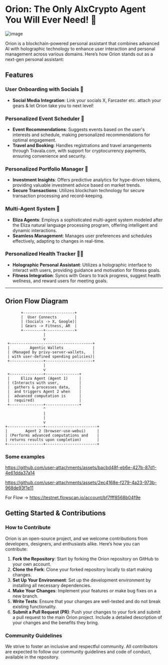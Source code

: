 # Orion: The Only AIxCrypto Agent You Will Ever Need! 🌟

![image](https://github.com/user-attachments/assets/e4521f54-7053-46a3-8e52-f279f89c51e6)


Orion is a blockchain-powered personal assistant that combines advanced AI with holographic technology to enhance user interaction and personal management across various domains. Here’s how Orion stands out as a next-gen personal assistant:

## Features

### User Onboarding with Socials 🚀
- **Social Media Integration**: Link your socials X, Farcaster etc. attach your gears & let Orion take you to next level!

### Personalized Event Scheduler 📅
- **Event Recommendations**: Suggests events based on the user's interests and schedule, making personalized recommendations for optimal engagement.
- **Travel and Booking**: Handles registrations and travel arrangements through Travala.com, with support for cryptocurrency payments, ensuring convenience and security.

### Personalized Portfolio Manager 💼
- **Investment Insights**: Offers predictive analytics for hype-driven tokens, providing valuable investment advice based on market trends.
- **Secure Transactions**: Utilizes blockchain technology for secure transaction processing and record-keeping.

### Multi-Agent System 🤖
- **Eliza Agents**: Employs a sophisticated multi-agent system modeled after the Eliza natural language processing program, offering intelligent and dynamic interactions.
- **Seamless Management**: Manages user preferences and schedules effectively, adapting to changes in real-time.

### Personalized Health Tracker 🏋️‍♂️
- **Holographic Personal Assistant**: Utilizes a holographic interface to interact with users, providing guidance and motivation for fitness goals.
- **Fitness Integration**: Syncs with Gears to track progress, suggest health wellness, and reward users for meeting goals.

----

## Orion Flow Diagram

           +-----------------------+
           |  User Connects        |
           | (Socials -> X, Google)|
           | Gears -> Fitness, AR  |
           +---------+-------------+
                     |
                     v                                    
     +-------------------------------------+                
     |         Agentic Wallets             |                
     | (Managed by privy-server-wallets,   |               
     | with user-defined spending policies)|             
     +---------------+---------------------+                
                     |                                    
                     v                                    
     +---------------+---------------+                   
     |     Eliza Agent (Agent 1)     |                   
     | (Interacts with user,         |                     
     |  gathers & processes data,    |
     |  and triggers Agent 2 when    |                     
     |  advanced computation is      |                     
     |  required)                    |                     
     +---------------+---------------+                     
                     ^
                     | 
                     |                                    
                     v                                     
    +----------------+-----------------------+                 
    |        Agent 2 (browser-use-webui)     |                 
    | (Performs advanced computations and    |                
    | returns results upon completion)       |                
    +----------------+-----------------------+                 
                



### Some examples

https://github.com/user-attachments/assets/bacbd48f-eb6e-427b-87d1-4e61dda37a14

https://github.com/user-attachments/assets/2ec4168e-f279-4a23-973b-968de93f1e11

For Flow -> https://testnet.flowscan.io/account/bf7fff8568b04f9e

## Getting Started & Contributions

### How to Contribute
Orion is an open-source project, and we welcome contributions from developers, designers, and enthusiasts alike. Here’s how you can contribute:

1. **Fork the Repository**: Start by forking the Orion repository on GitHub to your own account.
2. **Clone the Fork**: Clone your forked repository locally to start making changes.
3. **Set Up Your Environment**: Set up the development environment by installing all necessary dependencies.
4. **Make Your Changes**: Implement your features or make bug fixes on a new branch.
5. **Write Tests**: Ensure that your changes are well-tested and do not break existing functionality.
6. **Submit a Pull Request (PR)**: Push your changes to your fork and submit a pull request to the main Orion project. Include a detailed description of your changes and the benefits they bring.

### Community Guidelines
We strive to foster an inclusive and respectful community. All contributors are expected to follow our community guidelines and code of conduct, available in the repository.





